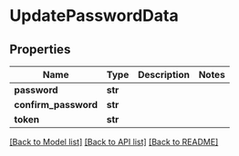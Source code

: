 # UpdatePasswordData

## Properties
Name | Type | Description | Notes
------------ | ------------- | ------------- | -------------
**password** | **str** |  | 
**confirm_password** | **str** |  | 
**token** | **str** |  | 

[[Back to Model list]](../README.md#documentation-for-models) [[Back to API list]](../README.md#documentation-for-api-endpoints) [[Back to README]](../README.md)


